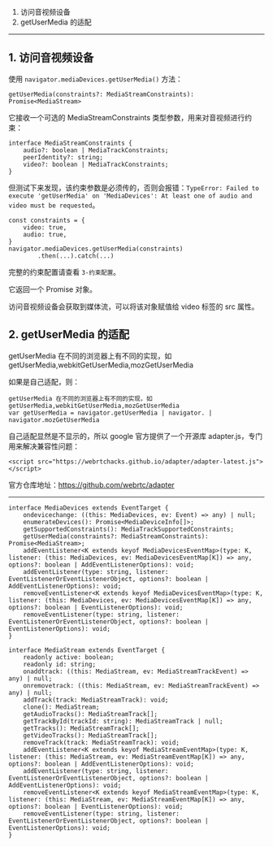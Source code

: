 1. 访问音视频设备
2. getUserMedia 的适配

---

## 1. 访问音视频设备

使用 `navigator.mediaDevices.getUserMedia()` 方法：

```
getUserMedia(constraints?: MediaStreamConstraints): Promise<MediaStream>
```

它接收一个可选的 MediaStreamConstraints 类型参数，用来对音视频进行约束：

```
interface MediaStreamConstraints {
    audio?: boolean | MediaTrackConstraints;
    peerIdentity?: string;
    video?: boolean | MediaTrackConstraints;
}
```

但测试下来发现，该约束参数是必须传的，否则会报错：`TypeError: Failed to execute 'getUserMedia' on 'MediaDevices': At least one of audio and video must be requested`。

```
const constraints = {
    video: true,
    audio: true,
}
navigator.mediaDevices.getUserMedia(constraints)
        .then(...).catch(...)
```

完整的约束配置请查看 `3-约束配置`。

它返回一个 Promise 对象。

访问音视频设备会获取到媒体流，可以将该对象赋值给 video 标签的 src 属性。

## 2. getUserMedia 的适配

getUserMedia 在不同的浏览器上有不同的实现，如 getUserMedia,webkitGetUserMedia,mozGetUserMedia

如果是自己适配，则：

```
getUserMedia 在不同的浏览器上有不同的实现，如 getUserMedia,webkitGetUserMedia,mozGetUserMedia
var getUserMedia = navigator.getUserMedia | navigator. | navigator.mozGetUserMedia
```

自己适配显然是不显示的，所以 google 官方提供了一个开源库 adapter.js，专门用来解决兼容性问题：

```
<script src="https://webrtchacks.github.io/adapter/adapter-latest.js"></script>
```

官方仓库地址：https://github.com/webrtc/adapter

---

```
interface MediaDevices extends EventTarget {
    ondevicechange: ((this: MediaDevices, ev: Event) => any) | null;
    enumerateDevices(): Promise<MediaDeviceInfo[]>;
    getSupportedConstraints(): MediaTrackSupportedConstraints;
    getUserMedia(constraints?: MediaStreamConstraints): Promise<MediaStream>;
    addEventListener<K extends keyof MediaDevicesEventMap>(type: K, listener: (this: MediaDevices, ev: MediaDevicesEventMap[K]) => any, options?: boolean | AddEventListenerOptions): void;
    addEventListener(type: string, listener: EventListenerOrEventListenerObject, options?: boolean | AddEventListenerOptions): void;
    removeEventListener<K extends keyof MediaDevicesEventMap>(type: K, listener: (this: MediaDevices, ev: MediaDevicesEventMap[K]) => any, options?: boolean | EventListenerOptions): void;
    removeEventListener(type: string, listener: EventListenerOrEventListenerObject, options?: boolean | EventListenerOptions): void;
}
```

```
interface MediaStream extends EventTarget {
    readonly active: boolean;
    readonly id: string;
    onaddtrack: ((this: MediaStream, ev: MediaStreamTrackEvent) => any) | null;
    onremovetrack: ((this: MediaStream, ev: MediaStreamTrackEvent) => any) | null;
    addTrack(track: MediaStreamTrack): void;
    clone(): MediaStream;
    getAudioTracks(): MediaStreamTrack[];
    getTrackById(trackId: string): MediaStreamTrack | null;
    getTracks(): MediaStreamTrack[];
    getVideoTracks(): MediaStreamTrack[];
    removeTrack(track: MediaStreamTrack): void;
    addEventListener<K extends keyof MediaStreamEventMap>(type: K, listener: (this: MediaStream, ev: MediaStreamEventMap[K]) => any, options?: boolean | AddEventListenerOptions): void;
    addEventListener(type: string, listener: EventListenerOrEventListenerObject, options?: boolean | AddEventListenerOptions): void;
    removeEventListener<K extends keyof MediaStreamEventMap>(type: K, listener: (this: MediaStream, ev: MediaStreamEventMap[K]) => any, options?: boolean | EventListenerOptions): void;
    removeEventListener(type: string, listener: EventListenerOrEventListenerObject, options?: boolean | EventListenerOptions): void;
}
```
